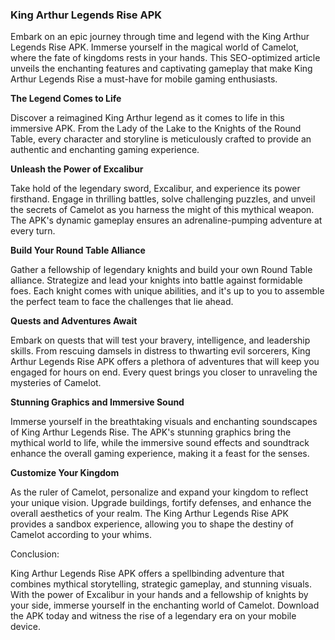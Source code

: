 ### King Arthur Legends Rise APK
Embark on an epic journey through time and legend with the King Arthur Legends Rise APK. Immerse yourself in the magical world of Camelot, where the fate of kingdoms rests in your hands. This SEO-optimized article unveils the enchanting features and captivating gameplay that make King Arthur Legends Rise a must-have for mobile gaming enthusiasts.

**The Legend Comes to Life**

Discover a reimagined King Arthur legend as it comes to life in this immersive APK. From the Lady of the Lake to the Knights of the Round Table, every character and storyline is meticulously crafted to provide an authentic and enchanting gaming experience.

**Unleash the Power of Excalibur**

Take hold of the legendary sword, Excalibur, and experience its power firsthand. Engage in thrilling battles, solve challenging puzzles, and unveil the secrets of Camelot as you harness the might of this mythical weapon. The APK's dynamic gameplay ensures an adrenaline-pumping adventure at every turn.

**Build Your Round Table Alliance**

Gather a fellowship of legendary knights and build your own Round Table alliance. Strategize and lead your knights into battle against formidable foes. Each knight comes with unique abilities, and it's up to you to assemble the perfect team to face the challenges that lie ahead.

 **Quests and Adventures Await**

 Embark on quests that will test your bravery, intelligence, and leadership skills. From rescuing damsels in distress to thwarting evil sorcerers, King Arthur Legends Rise APK offers a plethora of adventures that will keep you engaged for hours on end. Every quest brings you closer to unraveling the mysteries of Camelot.

 **Stunning Graphics and Immersive Sound**

 Immerse yourself in the breathtaking visuals and enchanting soundscapes of King Arthur Legends Rise. The APK's stunning graphics bring the mythical world to life, while the immersive sound effects and soundtrack enhance the overall gaming experience, making it a feast for the senses.

 **Customize Your Kingdom**

 As the ruler of Camelot, personalize and expand your kingdom to reflect your unique vision. Upgrade buildings, fortify defenses, and enhance the overall aesthetics of your realm. The King Arthur Legends Rise APK provides a sandbox experience, allowing you to shape the destiny of Camelot according to your whims.

Conclusion:

King Arthur Legends Rise APK offers a spellbinding adventure that combines mythical storytelling, strategic gameplay, and stunning visuals. With the power of Excalibur in your hands and a fellowship of knights by your side, immerse yourself in the enchanting world of Camelot. Download the APK today and witness the rise of a legendary era on your mobile device.
<!--
**kingarthurlegendsriseapk/Kingarthurlegendsriseapk** is a ✨ _special_ ✨ repository because its `README.md` (this file) appears on your GitHub profile.

Here are some ideas to get you started:

- 🔭 I’m currently working on ...
- 🌱 I’m currently learning ...
- 👯 I’m looking to collaborate on ...
- 🤔 I’m looking for help with ...
- 💬 Ask me about ...
- 📫 How to reach me: ...
- 😄 Pronouns: ...
- ⚡ Fun fact: ...
-->
